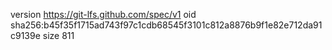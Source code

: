 version https://git-lfs.github.com/spec/v1
oid sha256:b45f35f1715ad743f97c1cdb68545f3101c812a8876b9f1e82e712da91c9139e
size 811
